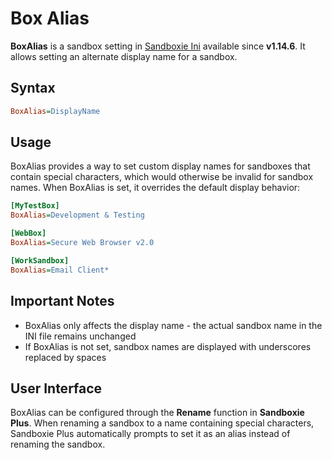 # Box Alias

**BoxAlias** is a sandbox setting in [Sandboxie Ini](SandboxieIni.md) available since **v1.14.6**. It allows setting an alternate display name for a sandbox.

## Syntax

```ini
BoxAlias=DisplayName
```

## Usage

BoxAlias provides a way to set custom display names for sandboxes that contain special characters, which would otherwise be invalid for sandbox names. When BoxAlias is set, it overrides the default display behavior:

```ini
[MyTestBox]
BoxAlias=Development & Testing

[WebBox]
BoxAlias=Secure Web Browser v2.0

[WorkSandbox]
BoxAlias=Email Client*
```

## Important Notes

- BoxAlias only affects the display name - the actual sandbox name in the INI file remains unchanged
- If BoxAlias is not set, sandbox names are displayed with underscores replaced by spaces

## User Interface

BoxAlias can be configured through the **Rename** function in **Sandboxie Plus**. When renaming a sandbox to a name containing special characters, Sandboxie Plus automatically prompts to set it as an alias instead of renaming the sandbox.
